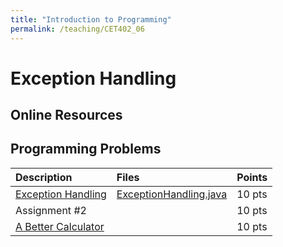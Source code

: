 ```yaml
---
title: "Introduction to Programming"
permalink: /teaching/CET402_06
---
```


# Exception Handling

## Online Resources

## Programming Problems

| Description   | Files | Points |
| :------------ | :---- |:----- |
| [Exception Handling](/files/CET402/06_ExceptionHandling.pdf) | [ExceptionHandling.java](/files/CET402/ExceptionHandling.java)       | 10 pts |
| Assignment #2 |       | 10 pts |
| [A Better Calculator](/files/CET402/06_ABetterCalculator.pdf) |                                                                     | 10 pts |

